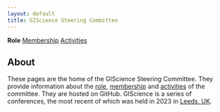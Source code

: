 ```yaml
---
layout: default
title: GIScience Steering Committee
---
```

**Role** [Membership](members.html) [Activities](activities.html)

## About
These pages are the home of the GIScience Steering Committee. They provide information about the [role](role.md), [membership](members.md) and [activities](activities.html) of the committee. They are hosted on GitHub. GIScience is a series of conferences, the most recent of which was held in 2023 in [Leeds, UK](https://giscience2023.github.io). 

